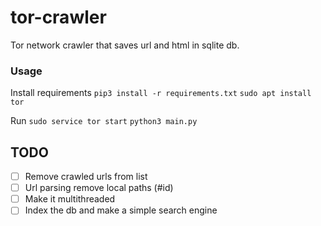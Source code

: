 # tor-crawler

Tor network crawler that saves url and html in sqlite db.





### Usage
Install requirements
`pip3 install -r requirements.txt`
`sudo apt install tor`

Run
`sudo service tor start`
`python3 main.py `

## TODO
	
 - [ ] Remove crawled urls from list
 - [ ] Url parsing remove local paths (#id)
 - [ ] Make it multithreaded
 - [ ] Index the db and make a simple search engine
